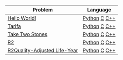 | Problem | Language
|--|--|
| [Hello World!](https://open.kattis.com/problems/hello) | [Python](https://github.com/smmnaghibi/kattis/blob/main/Python/Hello-World.py) [C](https://github.com/smmnaghibi/kattis/blob/main/C/Hello-World.c) [C++](https://github.com/smmnaghibi/kattis/blob/main/Cpp/Hello-World.cpp) |
| [Tarifa](https://open.kattis.com/problems/tarifa) | [Python](https://github.com/smmnaghibi/kattis/blob/main/Python/Tarifa.py) [C](https://github.com/smmnaghibi/kattis/blob/main/C/Tarifa.c) [C++](https://github.com/smmnaghibi/kattis/blob/main/Cpp/Tarifa.cpp) |
| [Take Two Stones](https://open.kattis.com/problems/twostones) | [Python](https://github.com/smmnaghibi/kattis/blob/main/Python/twostones.py) [C](https://github.com/smmnaghibi/kattis/blob/main/C/twostones.c) [C++](https://github.com/smmnaghibi/kattis/blob/main/Cpp/twostones.cpp) |
| [R2](https://open.kattis.com/problems/r2) | [Python](https://github.com/smmnaghibi/kattis/blob/main/Python/r2.py) [C](https://github.com/smmnaghibi/kattis/blob/main/C/r2.c) [C++](https://github.com/smmnaghibi/kattis/blob/main/Cpp/r2.cpp) |
| [R2Quality-Adjusted Life-Year](https://open.kattis.com/problems/qaly) | [Python](https://github.com/smmnaghibi/kattis/blob/main/Python/qualy2.py) [C](https://github.com/smmnaghibi/kattis/blob/main/C/qualy.c) [C++](https://github.com/smmnaghibi/kattis/blob/main/Cpp/qualy.cpp) |